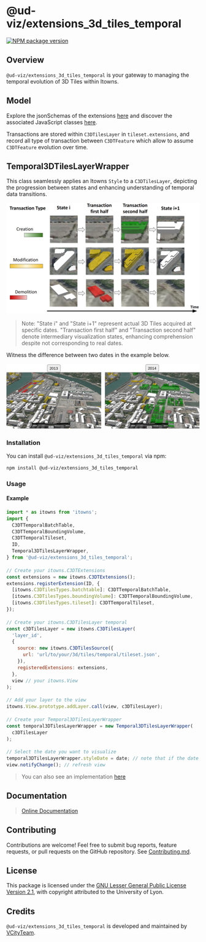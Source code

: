 # @ud-viz/extensions_3d_tiles_temporal

[![NPM package version](https://badgen.net/npm/v/@ud-viz/extensions_3d_tiles_temporal)](https://npmjs.com/package/@ud-viz/extensions_3d_tiles_temporal)

## Overview

`@ud-viz/extensions_3d_tiles_temporal` is your gateway to managing the temporal evolution of 3D Tiles within Itowns.

## Model

Explore the jsonSchemas of the extensions [here](./src/model/jsonSchemas/) and discover the associated JavaScript classes [here](./src/model/).

Transactions are stored within `C3DTilesLayer` in `tileset.extensions`, and record all type of transaction between `C3DTFeature` which allow to assume `C3DTFeature` evolution over time.

## Temporal3DTilesLayerWrapper

This class seamlessly applies an Itowns `Style` to a `C3DTilesLayer`, depicting the progression between states and enhancing understanding of temporal data transitions.

![Visualization of Transactions](./img/visu-transactions.png)

> Note: "State i" and "State i+1" represent actual 3D Tiles acquired at specific dates. "Transaction first half" and "Transaction second half" denote intermediary visualization states, enhancing comprehension despite not corresponding to real dates.

Witness the difference between two dates in the example below.

![Visualization 2013-2014](./img/visu-2013-2014.png)


### Installation

You can install `@ud-viz/extensions_3d_tiles_temporal` via npm:

```bash
npm install @ud-viz/extensions_3d_tiles_temporal
```

### Usage


#### Example

```js
import * as itowns from 'itowns';
import {
  C3DTTemporalBatchTable,
  C3DTTemporalBoundingVolume,
  C3DTTemporalTileset,
  ID,
  Temporal3DTilesLayerWrapper,
} from '@ud-viz/extensions_3d_tiles_temporal';

// Create your itowns.C3DTExtensions
const extensions = new itowns.C3DTExtensions();
extensions.registerExtension(ID, {
  [itowns.C3DTilesTypes.batchtable]: C3DTTemporalBatchTable,
  [itowns.C3DTilesTypes.boundingVolume]: C3DTTemporalBoundingVolume,
  [itowns.C3DTilesTypes.tileset]: C3DTTemporalTileset,
});

// Create your itowns.C3DTilesLayer temporal
const c3DTilesLayer = new itowns.C3DTilesLayer(
  'layer_id',
  {
    source: new itowns.C3DTilesSource({
      url: 'url/to/your/3d/tiles/temporal/tileset.json',
    }),
    registeredExtensions: extensions,
  },
  view // your itowns.View
);

// Add your layer to the view
itowns.View.prototype.addLayer.call(view, c3DTilesLayer);

// Create your Temporal3DTilesLayerWrapper
const temporal3DTilesLayerWrapper = new Temporal3DTilesLayerWrapper(
  c3DTilesLayer
);

// Select the date you want to visualize
temporal3DTilesLayerWrapper.styleDate = date; // note that if the date does not exist in 3DTiles, it will select the closest one
view.notifyChange(); // refresh view
```

> You can also see an implementation [here](https://github.com/VCityTeam/UD-Viz/blob/master/examples/extensions_3d_tiles_temporal.html)

## Documentation

> [Online Documentation](https://vcityteam.github.io/UD-Viz/html/extensions_3d_tiles_temporal/)

## Contributing

Contributions are welcome! Feel free to submit bug reports, feature requests, or pull requests on the GitHub repository. See [Contributing.md](https://github.com/VCityTeam/UD-Viz/blob/master/docs/static/Contributing.md).

## License

This package is licensed under the [GNU Lesser General Public License Version 2.1](https://github.com/VCityTeam/UD-Viz/blob/master/LICENSE.md), with copyright attributed to the University of Lyon.

## Credits

`@ud-viz/extensions_3d_tiles_temporal` is developed and maintained by [VCityTeam](https://github.com/VCityTeam).
